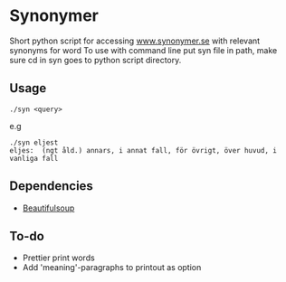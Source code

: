 # Synonymer

Short python script for accessing www.synonymer.se with relevant synonyms for word
To use with command line put syn file in path, make sure cd in syn goes to python script directory.

## Usage

`./syn <query>`

e.g

```
./syn eljest
eljes:  (ngt åld.) annars, i annat fall, för övrigt, över huvud, i vanliga fall
```

## Dependencies
* [Beautifulsoup](https://www.crummy.com/software/BeautifulSoup/)

## To-do
* Prettier print words
* Add 'meaning'-paragraphs to printout as option

